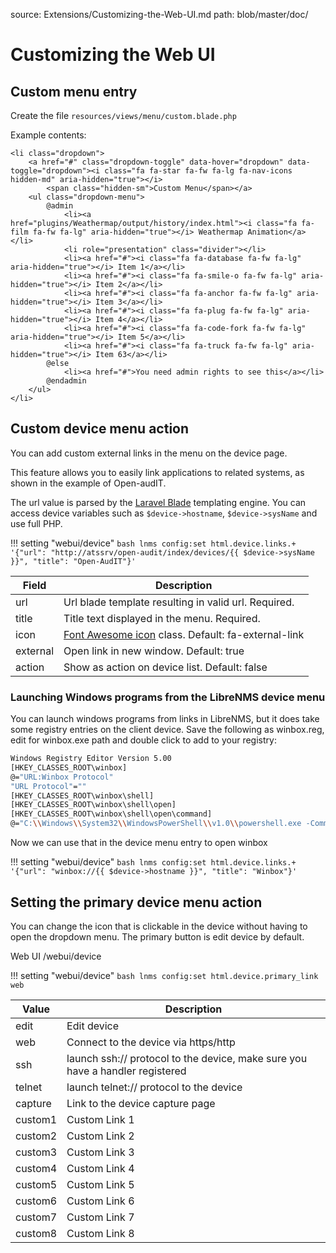 source: Extensions/Customizing-the-Web-UI.md
path: blob/master/doc/

# Customizing the Web UI

## Custom menu entry

Create the file `resources/views/menu/custom.blade.php`

Example contents:

```blade
<li class="dropdown">
    <a href="#" class="dropdown-toggle" data-hover="dropdown" data-toggle="dropdown"><i class="fa fa-star fa-fw fa-lg fa-nav-icons hidden-md" aria-hidden="true"></i>
        <span class="hidden-sm">Custom Menu</span></a>
    <ul class="dropdown-menu">
        @admin
            <li><a href="plugins/Weathermap/output/history/index.html"><i class="fa fa-film fa-fw fa-lg" aria-hidden="true"></i> Weathermap Animation</a></li>
            <li role="presentation" class="divider"></li>
            <li><a href="#"><i class="fa fa-database fa-fw fa-lg" aria-hidden="true"></i> Item 1</a></li>
            <li><a href="#"><i class="fa fa-smile-o fa-fw fa-lg" aria-hidden="true"></i> Item 2</a></li>
            <li><a href="#"><i class="fa fa-anchor fa-fw fa-lg" aria-hidden="true"></i> Item 3</a></li>
            <li><a href="#"><i class="fa fa-plug fa-fw fa-lg" aria-hidden="true"></i> Item 4</a></li>
            <li><a href="#"><i class="fa fa-code-fork fa-fw fa-lg" aria-hidden="true"></i> Item 5</a></li>
            <li><a href="#"><i class="fa fa-truck fa-fw fa-lg" aria-hidden="true"></i> Item 63</a></li>
        @else
            <li><a href="#">You need admin rights to see this</a></li>
        @endadmin
    </ul>
</li>
```

## Custom device menu action

You can add custom external links in the menu on the device page.

This feature allows you to easily link applications to related
systems, as shown in the example of Open-audIT.

The url value is parsed by the [Laravel Blade](https://laravel.com/docs/blade) templating engine. You
can access device variables such as `$device->hostname`, `$device->sysName` and use full PHP.

!!! setting "webui/device"
    ```bash
    lnms config:set html.device.links.+ '{"url": "http://atssrv/open-audit/index/devices/{{ $device->sysName }}", "title": "Open-AudIT"}'
    ```

| Field | Description |
| ---- | ----------- |
| url | Url blade template resulting in valid url. Required. |
| title | Title text displayed in the menu. Required. |
| icon | [Font Awesome icon](https://fontawesome.com/v4.7/icons/) class. Default: fa-external-link |
| external | Open link in new window. Default: true |
| action | Show as action on device list. Default: false |

### Launching Windows programs from the LibreNMS device menu

You can launch windows programs from links in LibreNMS, but it does take
some registry entries on the client device. Save the following as winbox.reg, 
edit for winbox.exe path and double click to add to your registry:

```bash
Windows Registry Editor Version 5.00
[HKEY_CLASSES_ROOT\winbox]
@="URL:Winbox Protocol"
"URL Protocol"=""
[HKEY_CLASSES_ROOT\winbox\shell]
[HKEY_CLASSES_ROOT\winbox\shell\open]
[HKEY_CLASSES_ROOT\winbox\shell\open\command]
@="C:\\Windows\\System32\\WindowsPowerShell\\v1.0\\powershell.exe -Command \"$val='%l'; $val = $val.TrimEnd('/');if ($val.StartsWith('winbox://')) { $val = $val.SubString(9) }; & 'C:\\Program Files\\winbox64.exe' \"$val\"\""
```
Now we can use that in the device menu entry to open winbox

!!! setting "webui/device"
    ```bash
    lnms config:set html.device.links.+ '{"url": "winbox://{{ $device->hostname }}", "title": "Winbox"}'
    ```

## Setting the primary device menu action

You can change the icon that is clickable in the device without having to open the dropdown menu.
The primary button is edit device by default.

Web UI <span class="setting-link">/webui/device</span>

!!! setting "webui/device"
    ```bash
    lnms config:set html.device.primary_link web
    ```

| Value | Description |
| ----- | ----------- |
| edit | Edit device |
| web | Connect to the device via https/http |
| ssh | launch ssh:// protocol to the device, make sure you have a handler registered |
| telnet | launch telnet:// protocol to the device |
| capture | Link to the device capture page |
| custom1 | Custom Link 1 |
| custom2 | Custom Link 2 |
| custom3 | Custom Link 3 |
| custom4 | Custom Link 4 |
| custom5 | Custom Link 5 |
| custom6 | Custom Link 6 |
| custom7 | Custom Link 7 |
| custom8 | Custom Link 8 |

